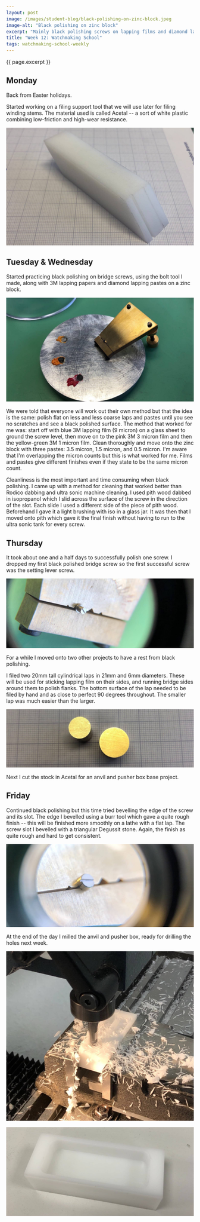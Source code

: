 ```yaml
---
layout: post
image: /images/student-blog/black-polishing-on-zinc-block.jpeg
image-alt: "Black polishing on zinc block"
excerpt: "Mainly black polishing screws on lapping films and diamond lapping pastes. Filed by hand two cylindrical laps in brass and a filing support block in Acetal. Milled the base of an anvil and pusher box also in Acetal. "
title: "Week 12: Watchmaking School"
tags: watchmaking-school-weekly
---
```


{{ page.excerpt }}

## Monday
Back from Easter holidays.

Started working on a filing support tool that we will use later for filing winding stems. The material used is called Acetal -- a sort of white plastic combining low-friction and high-wear resistance.

![Filing support](/images/student-blog/filing-support.jpeg)

## Tuesday & Wednesday
Started practicing black polishing on bridge screws, using the bolt tool I made, along with 3M lapping papers and diamond lapping pastes on a zinc block.

![Black polishing on zinc block](/images/student-blog/black-polishing-on-zinc-block.jpeg)

We were told that everyone will work out their own method but that the idea is the same: polish flat on less and less coarse laps and pastes until you see no scratches and see a black polished surface. The method that worked for me was: start off with blue 3M lapping film (9 micron) on a glass sheet to ground the screw level, then move on to the pink 3M 3 micron film and then the yellow-green 3M 1 micron film. Clean thoroughly and move onto the zinc block with three pastes: 3.5 micron, 1.5 micron, and 0.5 micron. I'm aware that I'm overlapping the micron counts but this is what worked for me. Films and pastes give different finishes even if they state to be the same micron count.

Cleanliness is the most important and time consuming when black polishing. I came up with a method for cleaning that worked better than Rodico dabbing and ultra sonic machine cleaning. I used pith wood dabbed in isopropanol which I slid across the surface of the screw in the direction of the slot. Each slide I used a different side of the piece of pith wood. Beforehand I gave it a light brushing with iso in a glass jar. It was then that I moved onto pith which gave it the final finish without having to run to the ultra sonic tank for every screw.

## Thursday
It took about one and a half days to successfully polish one screw. I dropped my first black polished bridge screw so the first successful screw was the setting lever screw.

![Black polished setting lever screw](/images/student-blog/black-polished-setting-lever-screw.jpeg)

For a while I moved onto two other projects to have a rest from black polishing.

I filed two 20mm tall cylindrical laps in 21mm and 6mm diameters. These will be used for sticking lapping film on their sides, and running bridge sides around them to polish flanks. The bottom surface of the lap needed to be filed by hand and as close to perfect 90 degrees throughout. The smaller lap was much easier than the larger.

![Cylindrical laps](/images/student-blog/cylindrical-laps.jpeg)

Next I cut the stock in Acetal for an anvil and pusher box base project.

## Friday
Continued black polishing but this time tried bevelling the edge of the screw and its slot. The edge I bevelled using a burr tool which gave a quite rough finish -- this will be finished more smoothly on a lathe with a flat lap. The screw slot I bevelled with a triangular Degussit stone. Again, the finish as quite rough and hard to get consistent.

![Roughly bevelled and black polished bridge screw](/images/student-blog/roughly-bevelled-and-black-polished-bridge-screw.jpeg)

At the end of the day I milled the anvil and pusher box, ready for drilling the holes next week.

![Milling anvil and pusher box](/images/student-blog/milling-anvil-and-pusher-box.jpeg)

![Milled anvil and pusher box](/images/student-blog/milled-anvil-and-pusher-box.jpeg)

